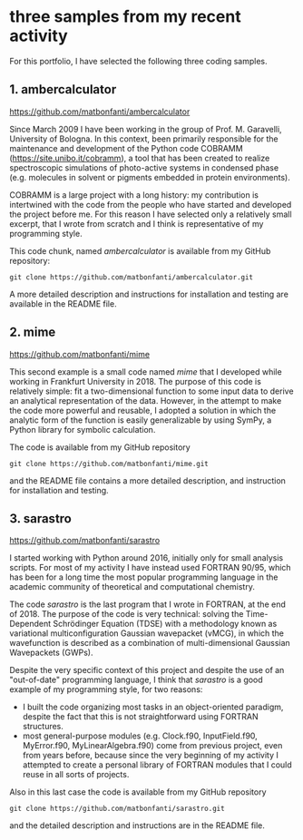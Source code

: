 # three samples from my recent activity

For this portfolio, I have selected the following three coding samples.

## 1. ambercalculator 

https://github.com/matbonfanti/ambercalculator

Since March 2009 I have been working in the group of Prof. M. Garavelli, University
of Bologna. In this context, been primarily responsible for the maintenance and development
of the Python code COBRAMM (https://site.unibo.it/cobramm), a tool that has been created
to realize spectroscopic simulations of photo-active systems in condensed phase (e.g.
molecules in solvent or pigments embedded in protein environments).

COBRAMM is a large project with a long history: my contribution 
is intertwined with the code from the people who have started and developed
the project before me. For this reason I have selected only a relatively
small excerpt, that I wrote from scratch and I think is representative
of my programming style. 

This code chunk, named *ambercalculator* is available from my GitHub repository:

    git clone https://github.com/matbonfanti/ambercalculator.git
    
 A more detailed description and instructions for installation and 
 testing are available in the README file.
 
## 2. mime

https://github.com/matbonfanti/mime

This second example is a small code named *mime* that I developed while working
in Frankfurt University in 2018. The purpose of this code is relatively
simple: fit a two-dimensional function to some input 
data to derive an analytical representation of the data.
However, in the attempt to make the code more powerful and 
reusable, I adopted a solution in which the analytic form of the 
function is easily generalizable by using SymPy, a Python library for
symbolic calculation. 

The code is available from my GitHub repository 

    git clone https://github.com/matbonfanti/mime.git

and the README file contains a more detailed description,
and instruction for installation and testing.

## 3. sarastro

https://github.com/matbonfanti/sarastro

I started working with Python around 2016, initially only for small 
analysis scripts. For most of my activity I have instead used FORTRAN 90/95, 
which has been for a long time the most popular programming language 
in the academic community of theoretical and computational chemistry. 

The code *sarastro* is the last program that I wrote in FORTRAN, at the
end of 2018. The purpose of the code is very technical: solving
the Time-Dependent Schr&ouml;dinger Equation (TDSE) with a 
methodology known as variational multiconfiguration Gaussian wavepacket (vMCG),
in which the wavefunction is described as a combination of multi-dimensional
Gaussian Wavepackets (GWPs).

Despite the very specific context of this project and despite the use of 
an "out-of-date" programming language, I think that *sarastro* is 
a good example of my programming style, for two reasons:
* I built the code organizing most tasks in an object-oriented paradigm,
  despite the fact that this is not straightforward using FORTRAN 
  structures.
* most general-purpose modules (e.g. Clock.f90, InputField.f90, MyError.f90,
  MyLinearAlgebra.f90) come from previous project, even from years before,
  because since the very beginning of my activity I attempted to create 
  a personal library of FORTRAN modules that I could reuse in all sorts of 
  projects.

Also in this last case the code is available from my GitHub repository 

    git clone https://github.com/matbonfanti/sarastro.git

and the detailed description and instructions are in the README file.
